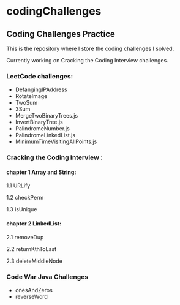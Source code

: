 # codingChallenges
## Coding Challenges Practice

This is the repository where I store the coding challenges I solved.

Currently working on Cracking the Coding Interview challenges.

### LeetCode challenges:

* DefangingIPAddress
* RotateImage
* TwoSum
* 3Sum
* MergeTwoBinaryTrees.js
* InvertBinaryTree.js
* PalindromeNumber.js
* PalindromeLinkedList.js
* MinimumTimeVisitingAllPoints.js





### Cracking the Coding Interview :

#### chapter 1 Array and String:

1.1 URLify

1.2 checkPerm

1.3 isUnique


#### chapter 2 LinkedList:

2.1 removeDup

2.2 returnKthToLast

2.3 deleteMiddleNode


### Code War Java Challenges

* onesAndZeros
* reverseWord

